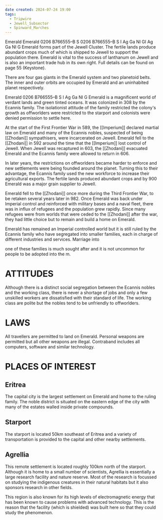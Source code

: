 ```yaml
---
date created: 2024-07-24 19:00
tags:
  - Tripwire
  - Jewell_Subsector
  - Spinward_Marches
---
```


Emerald Emerald 0206 B766555–B S 0206 B766555–B S I Ag Ga NI GI Ag Ga NI G Emerald forms part of the Jewell Cluster. The fertile lands produce abundant crops much of which is shipped to Jewell to support the population there. Emerald is vital to the success of lanthanum on Jewell and is also an important trade hub in its own right. Full details can be found on page 55 (Keystone).

There are four gas giants in the Emerald system and two planetoid belts. The inner and outer orbits are occupied by Emerald and an uninhabited planet respectively.

Emerald 0206 B766555–B S I Ag Ga NI G Emerald is a magnificent world of verdant lands and green tinted oceans. It was colonized in 308 by the Ecannis family. The isolationist attitude of the family restricted the colony's growth as offworlders were restricted to the starport and colonists were denied permission to settle here.

At the start of the First Frontier War in 589, the [[Imperium]] declared martial law on Emerald and many of the Ecannis nobles, suspected of being [[Zhodani]] sympathisers, were incarcerated on Jewell. Emerald fell to the [[Zhodani]] in 592 around the time that the [[Imperium]] lost control of Jewell. When Jewell was recaptured in 603, the [[Zhodani]] evacuated Emerald and the Ecannis family were allowed to return in 606.

In later years, the restrictions on offworlders became harder to enforce and new settlements were being founded around the planet. Turning this to their advantage, the Ecannis family used the new workforce to increase their agricultural exports. The fertile lands produced abundant crops and by 900 Emerald was a major grain supplier to Jewell.

Emerald fell to the [[Zhodani]] once more during the Third Frontier War, to be retaken several years later in 982. Once Emerald was back under Imperial control and reinforced with military bases and a naval fleet, there was in influx of refugees and the population grew rapidly. Since many refugees were from worlds that were ceded to the [[Zhodani]] after the war, they had little choice but to remain and build a home on Emerald.

Emerald has remained an Imperial controlled world but it is still ruled by the Ecannis family who have segregated into smaller families, each in charge of different industries and services. Marriage into

one of these families is much sought after and it is not uncommon for people to be adopted into the m.

# ATTITUDES

Although there is a distinct social segregation between the Ecannis nobles and the working class, there is never a shortage of jobs and only a few unskilled workers are dissatisfied with their standard of life. The working class are polite but the nobles tend to be unfriendly to offworlders.

# LAWS

All travellers are permitted to land on Emerald. Personal weapons are permitted but all other weapons are illegal. Contraband includes all computers, software and similar technology.

# PLACES OF INTEREST

## Eritrea

The capital city is the largest settlement on Emerald and home to the ruling family. The noble district is situated on the eastern edge of the city with many of the estates walled inside private compounds.

## Starport

The starport is located 50km southeast of Eritrea and a variety of transportation is provided to the capital and other nearby settlements.

## Agrellia

This remote settlement is located roughly 100km north of the starport. Although it is home to a small number of scientists, Agrellia is essentially a large research facility and nature reserve. Most of the research is focussed on studying the indigenous creatures in their natural habitats but it also sponsors research in other fields.

This region is also known for its high levels of electromagnetic energy that has been known to cause problems with advanced technology. This is the reason that the facility (which is shielded) was built here so that they could study the phenomenon.
